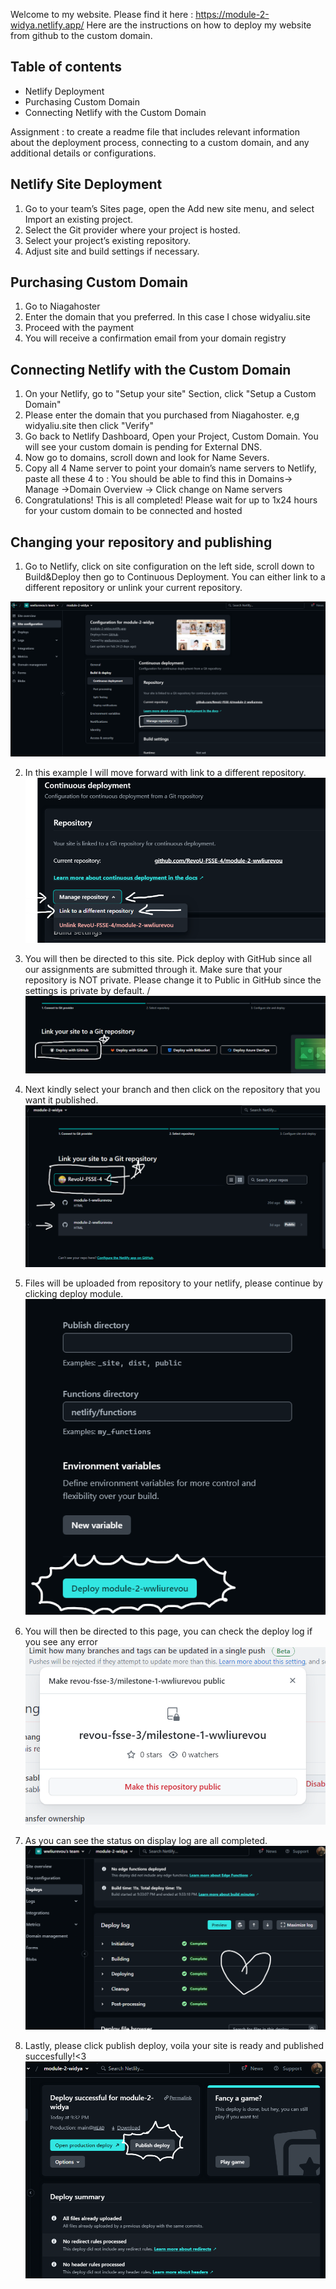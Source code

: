 Welcome to my website.
Please find it here : https://module-2-widya.netlify.app/
Here are the instructions on how to deploy my website from github to the custom domain.

## Table of contents

-  Netlify Deployment
-  Purchasing Custom Domain
-  Connecting Netlify with the Custom Domain

Assignment : to create a readme file that includes relevant information about the deployment process, connecting to a custom domain, and any additional details or configurations.

## Netlify Site Deployment

1. Go to your team’s Sites page, open the Add new site menu, and select Import an existing project.
2. Select the Git provider where your project is hosted.
3. Select your project’s existing repository.
4. Adjust site and build settings if necessary.

## Purchasing Custom Domain
1. Go to Niagahoster
2. Enter the domain that you preferred. In this case I chose widyaliu.site
3. Proceed with the payment
4. You will receive a confirmation email from your domain registry

## Connecting Netlify with the Custom Domain
1. On your Netlify, go to "Setup your site" Section, click "Setup a Custom Domain"
2. Please enter the domain that you purchased from Niagahoster. e,g widyaliu.site then click "Verify"
3. Go back to Netlify Dashboard, Open your Project, Custom Domain. You will see your custom domain is pending for External DNS.
4. Now go to domains, scroll down and look for Name Severs.
5. Copy all 4 Name server to point your domain’s name servers to Netlify, paste all these 4 to :
You should be able to find this in Domains-> Manage ->Domain Overview -> Click change on Name servers
6. Congratulations! This is all completed! Please wait for up to 1x24 hours for your custom domain to be connected and hosted

## Changing your repository and publishing 

1. Go to Netlify, click on site configuration on the left side, scroll down to Build&Deploy then go to Continuous Deployment.
You can either link to a different repository or unlink your current repository.

![alt text](https://github.com/RevoU-FSSE-4/module-2-wwliurevou/blob/main/asset/manage%20repository.png)

2. In this example I will move forward with link to a different repository.
![alt text](https://github.com/RevoU-FSSE-4/module-2-wwliurevou/blob/main/asset/linktodifferent.png)

3. You will then be directed to this site. Pick deploy with GitHub since all our assignments are submitted through it.
Make sure that your repository is NOT private. Please change it to Public in GitHub since the settings is private by default. /
![alt text](https://github.com/RevoU-FSSE-4/module-2-wwliurevou/blob/main/asset/deploywithgithub.png)

4. Next kindly select your branch and then click on the repository that you want it published.
![alt text](https://github.com/RevoU-FSSE-4/module-2-wwliurevou/blob/main/asset/chooserep.png)

5. Files will be uploaded from repository to your netlify, please continue by clicking deploy module.
![alt text](https://github.com/RevoU-FSSE-4/module-2-wwliurevou/blob/main/asset/deploy.png)

6. You will then be directed to this page, you can check the deploy log if you see any error
![alt text](https://github.com/revou-fsse-3/milestone-1-wwliurevou/blob/main/asset/deploy3.PNG)

7. As you can see the status on display log are all completed.
![alt text](https://github.com/RevoU-FSSE-4/module-2-wwliurevou/blob/main/asset/deploycompleted.png)

8. Lastly, please click publish deploy, voila your site is ready and published succesfully!<3
![alt text](https://github.com/RevoU-FSSE-4/module-2-wwliurevou/blob/main/asset/publishdeploy.png)
